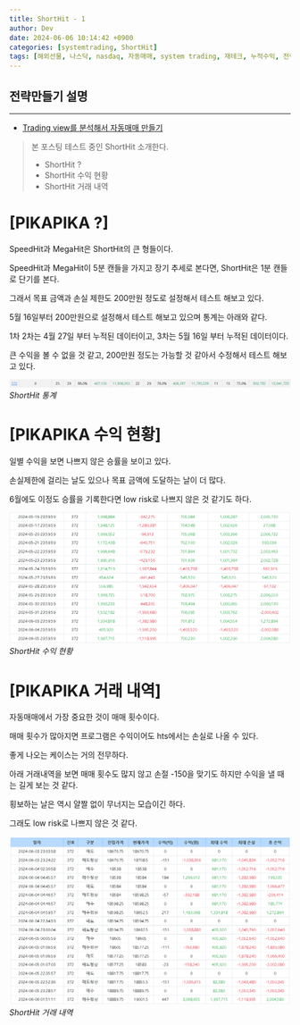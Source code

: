 ```yaml
---
title: ShortHit - 1
author: Dev
date: 2024-06-06 10:14:42 +0900
categories: [systemtrading, ShortHit]
tags: [해외선물, 나스닥, nasdaq, 자동매매, system trading, 재테크, 누적수익, 전략, tradingview, webhook, 웹훅]
---
```

## 전략만들기 설명
---
- [Trading view를 분석해서 자동매매 만들기](/posts/nasdaq-strategy-short-hit1/)


> 본 포스팅 테스트 중인 ShortHit 소개한다.
> - ShortHit ?
> - ShortHit 수익 현황
> - ShortHit 거래 내역

# [PIKAPIKA ?]

SpeedHit과 MegaHit은 ShortHit의 큰 형들이다.

SpeedHit과 MegaHit이 5분 캔들을 가지고 장기 추세로 본다면, ShortHit은 1분 캔들로 단기를 본다.

그래서 목표 금액과 손실 제한도 200만원 정도로 설정해서 테스트 해보고 있다.

5월 16일부터 200만원으로 설정해서 테스트 해보고 있으며 통계는 아래와 같다.

1차 2차는 4월 27일 부터 누적된 데이터이고, 3차는 5월 16일 부터 누적된 데이터이다.

큰 수익을 볼 수 없을 것 같고, 200만원 정도는 가능할 것 같아서 수정해서 테스트 해보고 있다.

![img](/assets/img/2024-06-06/2024-06-06-001-shorthit-1.png)*ShortHit  통계*


# [PIKAPIKA 수익 현황]

일별 수익을 보면 나쁘지 않은 승률을 보이고 있다. 

손실제한에 걸리는 날도 있으나 목표 금액에 도달하는 날이 더 많다.

6월에도 이정도 승률을 기록한다면 low risk로 나쁘지 않은 것 같기도 하다.

![img](/assets/img/2024-06-06/2024-06-06-001-shorthit-2.png)*ShortHit 수익 현황*

# [PIKAPIKA 거래 내역]

자동매매에서 가장 중요한 것이 매매 횟수이다.

매매 횟수가 많아지면 프로그램은 수익이어도 hts에서는 손실로 나올 수 있다.

좋게 나오는 케이스는 거의 전무하다.

아래 거래내역을 보면 매매 횟수도 많지 않고 손절 -150을 맞기도 하지만 수익을 낼 때는 길게 보는 것 같다.

횡보하는 날은 역시 얄짤 없이 무너지는 모습이긴 하다.

그래도 low risk로 나쁘지 않은 것 같다.

![img](/assets/img/2024-06-06/2024-06-06-001-shorthit-3.png)*ShortHit 거래 내역*

